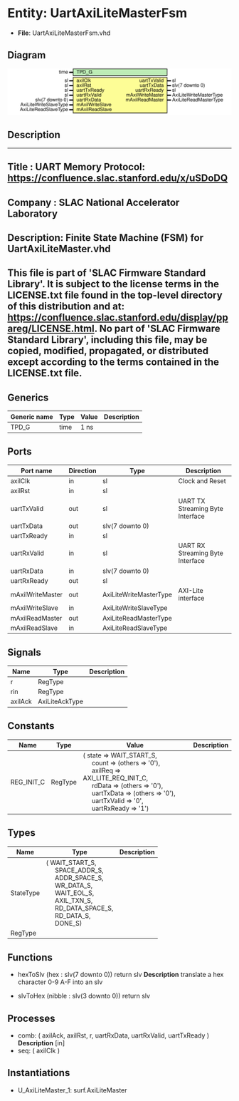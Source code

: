 # Entity: UartAxiLiteMasterFsm

- **File**: UartAxiLiteMasterFsm.vhd
## Diagram

![Diagram](UartAxiLiteMasterFsm.svg "Diagram")
## Description

-----------------------------------------------------------------------------
 Title      : UART Memory Protocol: https://confluence.slac.stanford.edu/x/uSDoDQ
-----------------------------------------------------------------------------
 Company    : SLAC National Accelerator Laboratory
-----------------------------------------------------------------------------
 Description: Finite State Machine (FSM) for UartAxiLiteMaster.vhd
-----------------------------------------------------------------------------
 This file is part of 'SLAC Firmware Standard Library'.
 It is subject to the license terms in the LICENSE.txt file found in the
 top-level directory of this distribution and at:
    https://confluence.slac.stanford.edu/display/ppareg/LICENSE.html.
 No part of 'SLAC Firmware Standard Library', including this file,
 may be copied, modified, propagated, or distributed except according to
 the terms contained in the LICENSE.txt file.
-----------------------------------------------------------------------------
## Generics

| Generic name | Type | Value | Description |
| ------------ | ---- | ----- | ----------- |
| TPD_G        | time | 1 ns  |             |
## Ports

| Port name        | Direction | Type                   | Description                      |
| ---------------- | --------- | ---------------------- | -------------------------------- |
| axilClk          | in        | sl                     | Clock and Reset                  |
| axilRst          | in        | sl                     |                                  |
| uartTxValid      | out       | sl                     | UART TX Streaming Byte Interface |
| uartTxData       | out       | slv(7 downto 0)        |                                  |
| uartTxReady      | in        | sl                     |                                  |
| uartRxValid      | in        | sl                     | UART RX Streaming Byte Interface |
| uartRxData       | in        | slv(7 downto 0)        |                                  |
| uartRxReady      | out       | sl                     |                                  |
| mAxilWriteMaster | out       | AxiLiteWriteMasterType | AXI-Lite interface               |
| mAxilWriteSlave  | in        | AxiLiteWriteSlaveType  |                                  |
| mAxilReadMaster  | out       | AxiLiteReadMasterType  |                                  |
| mAxilReadSlave   | in        | AxiLiteReadSlaveType   |                                  |
## Signals

| Name    | Type           | Description |
| ------- | -------------- | ----------- |
| r       | RegType        |             |
| rin     | RegType        |             |
| axilAck | AxiLiteAckType |             |
## Constants

| Name       | Type    | Value                                                                                                                                                                                                                                                                                                                                                                                                                                                                         | Description |
| ---------- | ------- | ----------------------------------------------------------------------------------------------------------------------------------------------------------------------------------------------------------------------------------------------------------------------------------------------------------------------------------------------------------------------------------------------------------------------------------------------------------------------------- | ----------- |
| REG_INIT_C | RegType |  (       state       => WAIT_START_S,<br><span style="padding-left:20px">       count       => (others => '0'),<br><span style="padding-left:20px">       axilReq     => AXI_LITE_REQ_INIT_C,<br><span style="padding-left:20px">       rdData      => (others => '0'),<br><span style="padding-left:20px">       uartTxData  => (others => '0'),<br><span style="padding-left:20px">       uartTxValid => '0',<br><span style="padding-left:20px">       uartRxReady => '1') |             |
## Types

| Name      | Type                                                                                                                                                                                                                                                                                                                                                                                                                | Description |
| --------- | ------------------------------------------------------------------------------------------------------------------------------------------------------------------------------------------------------------------------------------------------------------------------------------------------------------------------------------------------------------------------------------------------------------------- | ----------- |
| StateType | ( WAIT_START_S,<br><span style="padding-left:20px"> SPACE_ADDR_S,<br><span style="padding-left:20px"> ADDR_SPACE_S,<br><span style="padding-left:20px"> WR_DATA_S,<br><span style="padding-left:20px"> WAIT_EOL_S,<br><span style="padding-left:20px"> AXIL_TXN_S,<br><span style="padding-left:20px"> RD_DATA_SPACE_S,<br><span style="padding-left:20px"> RD_DATA_S,<br><span style="padding-left:20px"> DONE_S)  |             |
| RegType   |                                                                                                                                                                                                                                                                                                                                                                                                                     |             |
## Functions
- hexToSlv <font id="function_arguments">(hex : slv(7 downto 0)) </font> <font id="function_return">return slv </font>
**Description**
 translate a hex character 0-9 A-F into an slv

- slvToHex <font id="function_arguments">(nibble : slv(3 downto 0)) </font> <font id="function_return">return slv </font>
## Processes
- comb: ( axilAck, axilRst, r, uartRxData, uartRxValid, uartTxReady )
**Description**
 [in] 
- seq: ( axilClk )
## Instantiations

- U_AxiLiteMaster_1: surf.AxiLiteMaster
